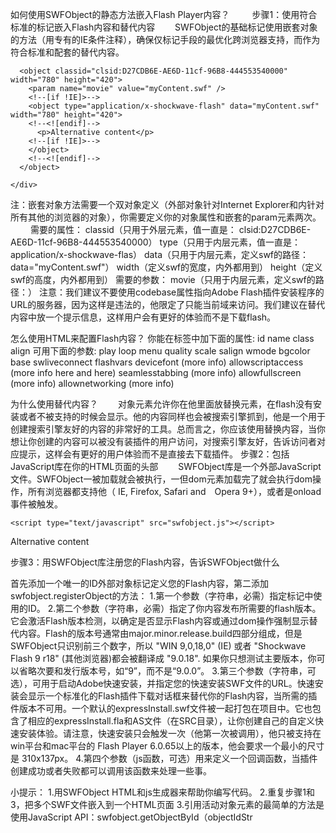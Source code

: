 如何使用SWFObject的静态方法嵌入Flash Player内容？
　　
步骤1：使用符合标准的标记嵌入Flash内容和替代内容
　　SWFObject的基础标记使用嵌套对象的方法（用专有的IE条件注释），确保仅标记手段的最优化跨浏览器支持，而作为符合标准和配套的替代内容。
<!DOCTYPE html PUBLIC "-//W3C//DTD XHTML 1.0 Strict//EN" "http://www.w3.org/TR/xhtml1/DTD/xhtml1-strict.dtd">
<html xmlns="http://www.w3.org/1999/xhtml" lang="en" xml:lang="en">
  <head>
    <title>SWFObject - step 1`</title>
    <meta http-equiv="Content-Type" content="text/html; charset=iso-8859-1" />
  </head>
  <body>
    <div>

      <object classid="clsid:D27CDB6E-AE6D-11cf-96B8-444553540000" width="780" height="420">
        <param name="movie" value="myContent.swf" />
        <!--[if !IE]>-->
        <object type="application/x-shockwave-flash" data="myContent.swf" width="780" height="420">
        <!--<![endif]-->
          <p>Alternative content</p>
        <!--[if !IE]>-->
        </object>
        <!--<![endif]-->
      </object>

    </div>
  </body>
</html>
注：嵌套对象方法需要一个双对象定义（外部对象针对Internet Explorer和内针对所有其他的浏览器的对象），你需要定义你的对象属性和嵌套的param元素两次。
　　
需要的属性：
classid（只用于外层元素，值一直是： clsid:D27CDB6E-AE6D-11cf-96B8-444553540000）
type（只用于内层元素，值一直是： application/x-shockwave-flas）
data（只用于内层元素，定义swf的路径：data="myContent.swf"）
width（定义swf的宽度，内外都用到）
height（定义swf的高度，内外都用到）
需要的参数：
movie（只用于内层元素，定义swf的路径：<param name="movie" value="myContent.swf" />）
注意：我们建议不要使用codebase属性指向Adobe Flash插件安装程序的URL的服务器，因为这样是违法的，他限定了只能当前域来访问。我们建议在替代内容中放一个提示信息，这样用户会有更好的体验而不是下载flash。

怎么使用HTML来配置Flash内容？
你能在标签中加下面的属性:
id
name
class
align 
可用下面的参数:
play
loop
menu
quality
scale
salign
wmode
bgcolor
base
swliveconnect
flashvars
devicefont (more info)
allowscriptaccess (more info here and here)
seamlesstabbing (more info)
allowfullscreen (more info)
allownetworking (more info)

为什么使用替代内容？
　　对象元素允许你在他里面放替换元素，在flash没有安装或者不被支持的时候会显示。他的内容同样也会被搜索引擎抓到，他是一个用于创建搜索引擎友好的内容的非常好的工具。总而言之，你应该使用替换内容，当你想让你创建的内容可以被没有装插件的用户访问，对搜索引擎友好，告诉访问者对应提示，这样会有更好的用户体验而不是直接去下载插件。
步骤2：包括JavaScript库在你的HTML页面的头部
　　SWFObject库是一个外部JavaScript文件。SWFObject一被加载就会被执行，一但dom元素加载完了就会执行dom操作，所有浏览器都支持他（  IE, Firefox, Safari and　Opera 9+），或者是onload事件被触发。
<!DOCTYPE html PUBLIC "-//W3C//DTD XHTML 1.0 Strict//EN" "http://www.w3.org/TR/xhtml1/DTD/xhtml1-strict.dtd">
<html xmlns="http://www.w3.org/1999/xhtml" lang="en" xml:lang="en">
  <head>
    <title>SWFObject - step 2</title>
    <meta http-equiv="Content-Type" content="text/html; charset=iso-8859-1" />

    <script type="text/javascript" src="swfobject.js"></script>

  </head>
  <body>
    <div>
      <object classid="clsid:D27CDB6E-AE6D-11cf-96B8-444553540000" width="780" height="420">
        <param name="movie" value="myContent.swf" />
        <!--[if !IE]>-->
        <object type="application/x-shockwave-flash" data="myContent.swf" width="780" height="420">
        <!--<![endif]-->
          <p>Alternative content</p>
        <!--[if !IE]>-->
        </object>
        <!--<![endif]-->
      </object>
    </div>
  </body>
</html>
步骤3：用SWFObject库注册您的Flash内容，告诉SWFObject做什么

首先添加一个唯一的ID外部对象标记定义您的Flash内容，第二添加swfobject.registerObject的方法：
1.第一个参数（字符串，必需）指定标记中使用的ID。
2.第二个参数（字符串，必需）指定了你内容发布所需要的flash版本。它会激活Flash版本检测，以确定是否显示Flash内容或通过dom操作强制显示替代内容。Flash的版本号通常由major.minor.release.build四部分组成，但是SWFObject只识别前三个数字，所以 "WIN 9,0,18,0" (IE) 或者 "Shockwave Flash 9 r18" (其他浏览器)都会被翻译成 "9.0.18". 如果你只想测试主要版本，你可以省略次要和发行版本号，如“9”，而不是“9.0.0”。
3.第三个参数（字符串，可选），可用于启动Adobe快速安装，并指定您的快速安装SWF文件的URL。快速安装会显示一个标准化的Flash插件下载对话框来替代你的Flash内容，当所需的插件版本不可用。一个默认的expressInstall.swf文件被一起打包在项目中。它也包含了相应的expressInstall.fla和AS文件（在SRC目录），让你创建自己的自定义快速安装体验。请注意，快速安装只会触发一次（他第一次被调用），他只被支持在win平台和mac平台的 Flash Player 6.0.65以上的版本，他会要求一个最小的尺寸是  310x137px。
4.第四个参数（js函数，可选）用来定义一个回调函数，当插件创建成功或者失败都可以调用该函数来处理一些事。
<script type="text/javascript">
  swfobject.registerObject("myId", "9.0.115", "expressInstall.swf");
</script>

小提示：
1.用SWFObject HTML和js生成器来帮助你编写代码。
2.重复步骤1和3，把多个SWF文件嵌入到一个HTML页面
3.引用活动对象元素的最简单的方法是使用JavaScript API：swfobject.getObjectById（objectIdStr